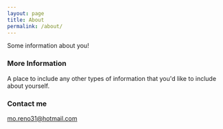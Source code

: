 ```yaml
---
layout: page
title: About
permalink: /about/
---
```


Some information about you!

### More Information

A place to include any other types of information that you'd like to include about yourself.

### Contact me

[mo.reno31@hotmail.com](mailto:mo.reno31@hotmail.com)
